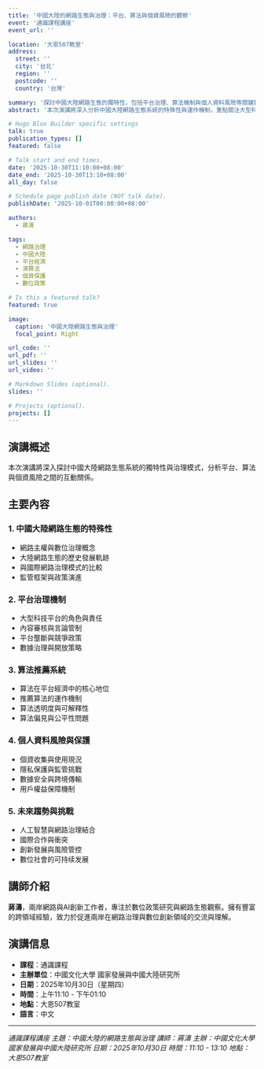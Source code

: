 ```yaml
---
title: '中國大陸的網路生態與治理：平台、算法與個資風險的觀察'
event: '通識課程講座'
event_url: ''

location: '大恩507教室'
address:
  street: ''
  city: '台北'
  region: ''
  postcode: ''
  country: '台灣'

summary: '探討中國大陸網路生態的獨特性，包括平台治理、算法機制與個人資料風險等關鍵議題'
abstract: '本次演講將深入分析中國大陸網路生態系統的特殊性與運作機制，重點關注大型科技平台在內容治理、算法推薦系統、以及個人資料保護方面的策略與挑戰。講師將從實務經驗出發，分享對於網路治理、平台經濟、以及數位社會風險的觀察與思考。'

# Hugo Blox Builder specific settings
talk: true
publication_types: []
featured: false

# Talk start and end times.
date: '2025-10-30T11:10:00+08:00'
date_end: '2025-10-30T13:10+08:00'
all_day: false

# Schedule page publish date (NOT talk date).
publishDate: '2025-10-01T00:00:00+08:00'

authors:
  - 蔣濤

tags:
  - 網路治理
  - 中國大陸
  - 平台經濟
  - 演算法
  - 個資保護
  - 數位政策

# Is this a featured talk?
featured: true

image:
  caption: '中國大陸網路生態與治理'
  focal_point: Right

url_code: ''
url_pdf: ''
url_slides: ''
url_video: ''

# Markdown Slides (optional).
slides: ''

# Projects (optional).
projects: []
---
```


## 演講概述

本次演講將深入探討中國大陸網路生態系統的獨特性與治理模式，分析平台、算法與個資風險之間的互動關係。

## 主要內容

### 1. 中國大陸網路生態的特殊性
- 網路主權與數位治理概念
- 大陸網路生態的歷史發展軌跡
- 與國際網路治理模式的比較
- 監管框架與政策演進

### 2. 平台治理機制
- 大型科技平台的角色與責任
- 內容審核與言論管制
- 平台壟斷與競爭政策
- 數據治理與開放策略

### 3. 算法推薦系統
- 算法在平台經濟中的核心地位
- 推薦算法的運作機制
- 算法透明度與可解釋性
- 算法偏見與公平性問題

### 4. 個人資料風險與保護
- 個資收集與使用現況
- 隱私保護與監管挑戰
- 數據安全與跨境傳輸
- 用戶權益保障機制

### 5. 未來趨勢與挑戰
- 人工智慧與網路治理結合
- 國際合作與衝突
- 創新發展與風險管控
- 數位社會的可持续发展

## 講師介紹

**蔣濤**，兩岸網路與AI創新工作者，專注於數位政策研究與網路生態觀察。擁有豐富的跨領域經驗，致力於促進兩岸在網路治理與數位創新領域的交流與理解。

## 演講信息

- **課程**：通識課程
- **主辦單位**：中國文化大學 國家發展與中國大陸研究所
- **日期**：2025年10月30日（星期四）
- **時間**：上午11:10 - 下午01:10
- **地點**：大恩507教室
- **語言**：中文

---

*通識課程講座*
*主題：中國大陸的網路生態與治理*
*講師：蔣濤*
*主辦：中國文化大學 國家發展與中國大陸研究所*
*日期：2025年10月30日*
*時間：11:10 - 13:10*
*地點：大恩507教室*